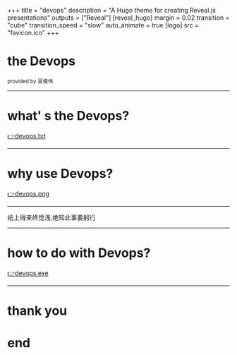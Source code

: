 +++
title = "devops"
description = "A Hugo theme for creating Reveal.js presentations"
outputs = ["Reveal"]
[reveal_hugo]
margin = 0.02
transition = "cube"
transition_speed = "slow"
auto_animate = true
[logo]
src = "favicon.ico"
+++

# the Devops

<small> provided by 吴俊伟 </small>

---
# what' s the Devops?

[👉devops.txt](/devops.txt)

---
# why use Devops?

[👉devops.png](/devops.png)

---

纸上得来终觉浅,绝知此事要躬行

---

# how to do with Devops?

[👉devops.exe](/devops.exe)

---

<h1 class="fragment fade-out" data-autoslide="1000">thank you</h1>
<h1 class="fragment fade-up" >end</h1>